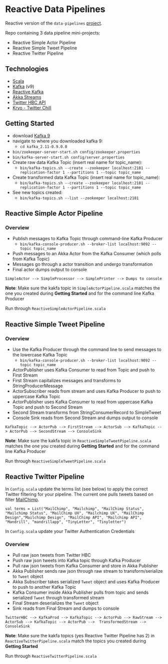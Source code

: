 # Reactive Data Pipelines

Reactive version of the `data-pipelines` [project](//git.rsglab.com/bware/data-pipelines).

Repo containing 3 data pipeline mini-projects:
* Reactive Simple Actor Pipeline
* Reactive Simple Tweet Pipeline
* Reactive Twitter Pipeline

## Technologies
* [Scala](//www.scala-lang.org/download)
* [Kafka](http://kafka.apache.org/downloads.html) (v9)
* [Reactive Kafka](//github.com/softwaremill/reactive-kafka)
* [Akka Streams](//doc.akka.io/docs/akka-stream-and-http-experimental/2.0.2/scala.html)
* [Twitter HBC API](//github.com/twitter/hbc)
* [Kryo - Twitter Chill](//github.com/twitter/chill)

## Getting Started
* download [Kafka 9](//kafka.apache.org/downloads.html)
* navigate to where you downloaded kafka 9: 
  * `cd kafka_2.11-0.9.0.0`
* `bin/zookeeper-server-start.sh config/zookeeper.properties`
* `bin/kafka-server-start.sh config/server.properties`
* Create raw data Kafka Topic (insert real name for topic_name): 
  * `bin/kafka-topics.sh --create --zookeeper localhost:2181 --replication-factor 1 --partitions 1 --topic topic_name`
* Create transformed data Kafka Topic (insert real name for topic_name): 
  * `bin/kafka-topics.sh --create --zookeeper localhost:2181 --replication-factor 1 --partitions 1 --topic topic_name`
* See new topics created:
  * `bin/kafka-topics.sh --list --zookeeper localhost:2181`

## Reactive Simple Actor Pipeline
### Overview
* Publish messages to Kafka Topic through command-line Kafka Producer
  *  `bin/kafka-console-producer.sh --broker-list localhost:9092 --topic topic_name`
* Push messages to an Akka Actor from the Kafka Consumer (which polls from Kafka Topic)
* Messages go through a actor transition and undergo transformation
* Final actor dumps output to console

`SimpleActor --> SimpleProcessor --> SimplePrinter --> Dumps to console`

**Note**: Make sure the kakfa topic in `SimpleActorPipeline.scala` matches the one you created during **Getting Started** and for the command line Kafka Producer

Run through `ReactiveSimpleActorPipeline.scala`

## Reactive Simple Tweet Pipeline
### Overview
* Use the Kafka Producer through the command line to send messages to the lowercase Kafka Topic
  *  `bin/kafka-console-producer.sh --broker-list localhost:9092 --topic topic_name`
* ActorPublisher uses Kafka Consumer to read from Topic and push to First Stream
* First Stream capitalizes messages and transforms to StringProducerMessage
* ActorSubscriber reads from stream and uses Kafka Producer to push to uppercase Kafka Topic
* ActorPublisher uses Kafka Consumer to read from uppercase Kafka Topic and push to Second Stream
* Second Stream transforms from StringConsumerRecord to SimpleTweet
* Console Sink reads from Second Stream and dumps output to console

`KafkaTopic --> ActorPub --> FirstStream --> ActorSub --> KafkaTopic --> ActorPub --> SecondStream --> ConsoleSink`

**Note**: Make sure the kakfa topic in `ReactiveSimpleTweetPipeline.scala` matches the one you created during **Getting Started** and for the command line Kafka Producer

Run through `ReactiveSimpleTweetPipeline.scala`

## Reactive Twitter Pipeline
In `Config.scala` update the terms list (see below) to apply the correct Twitter filtering for your pipeline. The current one pulls tweets based on filter [MailChimp](//mailchimp.com).

`val terms = List("MailChimp", "Mailchimp", "MailChimp Status", "Mailchimp Status", "MailChimp UX", "Mailchimp UX", "MailChimp Design","Mailchimp Design", "MailChimp API", "Mailchimp API", "Mandrill", "mandrillapp", "TinyLetter", "Tinyletter")`

In `Config.scala` update your Twitter Authentication Credentials

### Overview
* Pull raw json tweets from Twitter HBC
* Push raw json tweets into Kafka topic through Kafka Producer
* Pull raw json tweets from Kafka Consumer and store in Akka Publisher
* Akka Publisher sends raw json through raw stream to transform/serialize to `Tweet` object
* Akka Subscriber takes serialized `Tweet` object and uses Kafka Producer to push to another Kafka Topic
* Kafka Consumer inside Akka Publisher pulls from topic and sends serialized `Tweet` through transformed stream
* Final Stream deserializes the `Tweet` object
* Sink reads from Final Stream and dumps to console

`TwitterHBC --> KafkaProd --> KafkaTopic --> ActorPub --> RawStream --> ActorSub --> KafkaTopic --> ActorPub -->  TransformedStream --> ConsoleSink`

**Note**: Make sure the kakfa topics (yes Reactive Twitter Pipeline has 2) in `ReactiveTwitterPipeline.scala` match the topics you created during **Getting Started** 

Run through `ReactiveTwitterPipeline.scala`

